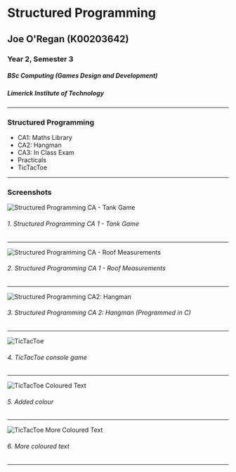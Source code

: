 # Structured Programming
## Joe O'Regan (K00203642)
### Year 2, Semester 3
##### BSc Computing (Games Design and Development)
##### Limerick Institute of Technology

---

### Structured Programming

* CA1: Maths Library
* CA2: Hangman
* CA3: In Class Exam
* Practicals
* TicTacToe

---

### Screenshots

![Structured Programming CA - Tank Game](https://raw.githubusercontent.com/joeaoregan/LIT-Yr3-S3-StructuredProgramming/master/Screenshots/ca1-1-TankGame.png "1. Tank Game")
###### 1. Structured Programming CA 1 - Tank Game

---

![Structured Programming CA - Roof Measurements](https://raw.githubusercontent.com/joeaoregan/LIT-Yr3-S3-StructuredProgramming/master/Screenshots/ca1-2-RoofMeasurements.png "2. Roof Measurements")
###### 2. Structured Programming CA 1 - Roof Measurements

---

![Structured Programming CA2: Hangman](https://raw.githubusercontent.com/joeaoregan/LIT-Yr3-S3-StructuredProgramming/master/Screenshots/ca2-hangman1.png "Structured Programming CA2: Hangman")
###### 3. Structured Programming CA 2: Hangman (Programmed in C)

---

![TicTacToe](https://raw.githubusercontent.com/joeaoregan/LIT-Yr3-S3-StructuredProgramming/master/Screenshots/TicTacToe1.png "TicTacToe")
###### 4. TicTacToe console game


---

![TicTacToe Coloured Text](https://raw.githubusercontent.com/joeaoregan/LIT-Yr3-S3-StructuredProgramming/master/Screenshots/TicTacToe2.png "TicTacToe Coloured Text")
###### 5. Added colour

---

![TicTacToe More Coloured Text](https://raw.githubusercontent.com/joeaoregan/LIT-Yr3-S3-StructuredProgramming/master/Screenshots/TicTacToe3.png "TicTacToe More Coloured Text")
###### 6. More coloured text

---
